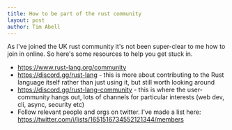 ```yaml
---
title: How to be part of the rust community
layout: post
author: Tim Abell
---
```


As I've joined the UK rust community it's not been super-clear to me how to join in online. So here's some resources to help you get stuck in.

- <https://www.rust-lang.org/community>
- <https://discord.gg/rust-lang> - this is more about contributing to the Rust language itself rather than just using it, but still worth looking around
- <https://discord.gg/rust-lang-community> - this is where the user-community hangs out, lots of channels for particular interests (web dev, cli, async, security etc)
- Follow relevant people and orgs on twitter. I've made a list here: <https://twitter.com/i/lists/1651516734552121344/members>
